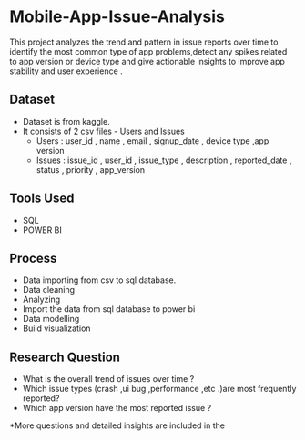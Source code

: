 # Mobile-App-Issue-Analysis
  This project analyzes the trend and pattern in issue reports over time to identify the most common type of app problems,detect any spikes related to app version or device type and give actionable insights to        improve app stability and user experience .
  
## Dataset
 - Dataset is from kaggle.
 - It consists of 2 csv files - Users and Issues
   - Users : user_id , name , email , signup_date , device type ,app version
   - Issues : issue_id , user_id , issue_type , description , reported_date , status , priority , app_version

## Tools Used
- SQL
- POWER BI
  

## Process
- Data importing from csv to sql database.
- Data cleaning
- Analyzing
- Import the data from sql database to power bi
- Data modelling
- Build visualization

## Research Question
- What is the overall trend of issues over time ?
- Which issue types (crash ,ui bug ,performance ,etc .)are most frequently reported?
- Which app version have the most reported issue ?


*More questions and detailed insights are included in the 
